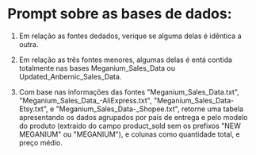 # Prompt sobre as bases de dados:

1. Em relação as fontes dedados, verique se alguma delas é idêntica a outra.

2.  Em relação as três fontes menores, algumas delas é entá contida totalmente nas bases Meganium_Sales_Data ou Updated_Anbernic_Sales_Data.

3. Com base nas informações das fontes "Meganium_Sales_Data.txt", "Meganium_Sales_Data_-AliExpress.txt", "Meganium_Sales_Data-Etsy.txt", e "Meganium_Sales_Data-_Shopee.txt", retorne uma tabela apresentando os dados agrupados por país de entrega e pelo modelo do produto (extraído do campo product_sold sem os prefixos "NEW MEGANIUM" ou "MEGANIUM"), e colunas como quantidade total, e preço médio.




